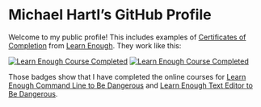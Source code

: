 # Michael Hartl’s GitHub Profile

Welcome to my public profile! This includes examples of [Certificates of Completion](https://www.learnenough.com/certificates/mhartl) from [Learn Enough](https://www.learnenough.com/). They work like this:

[![Learn Enough Course Completed](https://www.learnenough.com/certificates/mhartl/command-line-tutorial.svg)](https://www.learnenough.com/certificates/mhartl) [![Learn Enough Course Completed](https://www.learnenough.com/certificates/mhartl/text-editor-tutorial.svg)](https://www.learnenough.com/certificates/mhartl)

Those badges show that I have completed the  online courses for [Learn Enough Command Line to Be Dangerous](https://www.learnenough.com/command-line) and [Learn Enough Text Editor to Be Dangerous](https://www.learnenough.com/text-editor).

